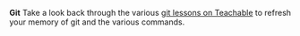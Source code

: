 **Git**
Take a look back through the various [git lessons on Teachable](https://makersacademy.teachable.com/courses/256825/lectures/3989156) to refresh your memory of git and the various commands.
